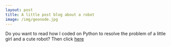 ```yaml
---
layout: post
title: A little post blog about a robot
image: /img/geonode.jpg
---
```


Do you want to read how I coded on Python to resolve the problem of a little girl and a cute robot? Then click [here](https://anotherprogrammer.com/Publishing/5e121b5936e9675668a23a07)
